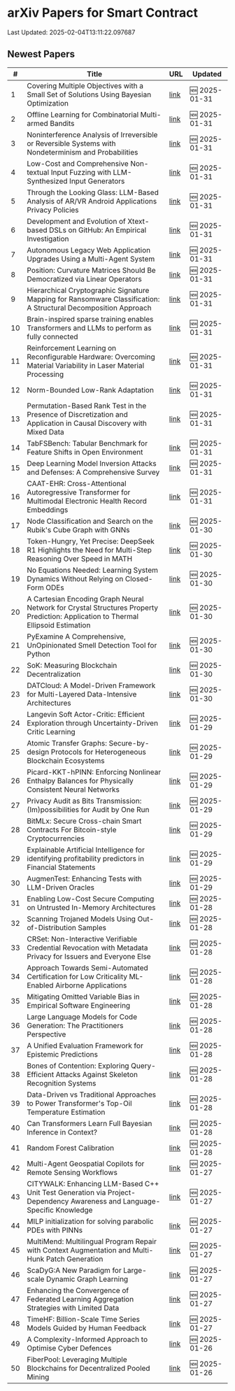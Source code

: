 # arXiv Papers for Smart Contract

Last Updated: 2025-02-04T13:11:22.097687

## Newest Papers

|\#|Title|URL|Updated|
|---|---|---|---|
|1|Covering Multiple Objectives with a Small Set of Solutions Using Bayesian Optimization|[link](http://arxiv.org/abs/2501.19342v1)|🆕 2025-01-31|
|2|Offline Learning for Combinatorial Multi-armed Bandits|[link](http://arxiv.org/abs/2501.19300v1)|🆕 2025-01-31|
|3|Noninterference Analysis of Irreversible or Reversible Systems with Nondeterminism and Probabilities|[link](http://arxiv.org/abs/2501.19290v1)|🆕 2025-01-31|
|4|Low-Cost and Comprehensive Non-textual Input Fuzzing with LLM-Synthesized Input Generators|[link](http://arxiv.org/abs/2501.19282v1)|🆕 2025-01-31|
|5|Through the Looking Glass: LLM-Based Analysis of AR/VR Android Applications Privacy Policies|[link](http://arxiv.org/abs/2501.19223v1)|🆕 2025-01-31|
|6|Development and Evolution of Xtext-based DSLs on GitHub: An Empirical Investigation|[link](http://arxiv.org/abs/2501.19222v1)|🆕 2025-01-31|
|7|Autonomous Legacy Web Application Upgrades Using a Multi-Agent System|[link](http://arxiv.org/abs/2501.19204v1)|🆕 2025-01-31|
|8|Position: Curvature Matrices Should Be Democratized via Linear Operators|[link](http://arxiv.org/abs/2501.19183v1)|🆕 2025-01-31|
|9|Hierarchical Cryptographic Signature Mapping for Ransomware Classification: A Structural Decomposition Approach|[link](http://arxiv.org/abs/2501.19120v1)|🆕 2025-01-31|
|10|Brain-inspired sparse training enables Transformers and LLMs to perform as fully connected|[link](http://arxiv.org/abs/2501.19107v1)|🆕 2025-01-31|
|11|Reinforcement Learning on Reconfigurable Hardware: Overcoming Material Variability in Laser Material Processing|[link](http://arxiv.org/abs/2501.19102v1)|🆕 2025-01-31|
|12|Norm-Bounded Low-Rank Adaptation|[link](http://arxiv.org/abs/2501.19050v1)|🆕 2025-01-31|
|13|Permutation-Based Rank Test in the Presence of Discretization and Application in Causal Discovery with Mixed Data|[link](http://arxiv.org/abs/2501.18990v1)|🆕 2025-01-31|
|14|TabFSBench: Tabular Benchmark for Feature Shifts in Open Environment|[link](http://arxiv.org/abs/2501.18935v1)|🆕 2025-01-31|
|15|Deep Learning Model Inversion Attacks and Defenses: A Comprehensive Survey|[link](http://arxiv.org/abs/2501.18934v1)|🆕 2025-01-31|
|16|CAAT-EHR: Cross-Attentional Autoregressive Transformer for Multimodal Electronic Health Record Embeddings|[link](http://arxiv.org/abs/2501.18891v1)|🆕 2025-01-31|
|17|Node Classification and Search on the Rubik's Cube Graph with GNNs|[link](http://arxiv.org/abs/2501.18580v1)|🆕 2025-01-30|
|18|Token-Hungry, Yet Precise: DeepSeek R1 Highlights the Need for Multi-Step Reasoning Over Speed in MATH|[link](http://arxiv.org/abs/2501.18576v1)|🆕 2025-01-30|
|19|No Equations Needed: Learning System Dynamics Without Relying on Closed-Form ODEs|[link](http://arxiv.org/abs/2501.18563v1)|🆕 2025-01-30|
|20|A Cartesian Encoding Graph Neural Network for Crystal Structures Property Prediction: Application to Thermal Ellipsoid Estimation|[link](http://arxiv.org/abs/2501.18369v1)|🆕 2025-01-30|
|21|PyExamine A Comprehensive, UnOpinionated Smell Detection Tool for Python|[link](http://arxiv.org/abs/2501.18327v1)|🆕 2025-01-30|
|22|SoK: Measuring Blockchain Decentralization|[link](http://arxiv.org/abs/2501.18279v1)|🆕 2025-01-30|
|23|DATCloud: A Model-Driven Framework for Multi-Layered Data-Intensive Architectures|[link](http://arxiv.org/abs/2501.18257v1)|🆕 2025-01-30|
|24|Langevin Soft Actor-Critic: Efficient Exploration through Uncertainty-Driven Critic Learning|[link](http://arxiv.org/abs/2501.17827v1)|🆕 2025-01-29|
|25|Atomic Transfer Graphs: Secure-by-design Protocols for Heterogeneous Blockchain Ecosystems|[link](http://arxiv.org/abs/2501.17786v1)|🆕 2025-01-29|
|26|Picard-KKT-hPINN: Enforcing Nonlinear Enthalpy Balances for Physically Consistent Neural Networks|[link](http://arxiv.org/abs/2501.17782v1)|🆕 2025-01-29|
|27|Privacy Audit as Bits Transmission: (Im)possibilities for Audit by One Run|[link](http://arxiv.org/abs/2501.17750v1)|🆕 2025-01-29|
|28|BitMLx: Secure Cross-chain Smart Contracts For Bitcoin-style Cryptocurrencies|[link](http://arxiv.org/abs/2501.17733v1)|🆕 2025-01-29|
|29|Explainable Artificial Intelligence for identifying profitability predictors in Financial Statements|[link](http://arxiv.org/abs/2501.17676v1)|🆕 2025-01-29|
|30|AugmenTest: Enhancing Tests with LLM-Driven Oracles|[link](http://arxiv.org/abs/2501.17461v1)|🆕 2025-01-29|
|31|Enabling Low-Cost Secure Computing on Untrusted In-Memory Architectures|[link](http://arxiv.org/abs/2501.17292v1)|🆕 2025-01-28|
|32|Scanning Trojaned Models Using Out-of-Distribution Samples|[link](http://arxiv.org/abs/2501.17151v1)|🆕 2025-01-28|
|33|CRSet: Non-Interactive Verifiable Credential Revocation with Metadata Privacy for Issuers and Everyone Else|[link](http://arxiv.org/abs/2501.17089v1)|🆕 2025-01-28|
|34|Approach Towards Semi-Automated Certification for Low Criticality ML-Enabled Airborne Applications|[link](http://arxiv.org/abs/2501.17028v1)|🆕 2025-01-28|
|35|Mitigating Omitted Variable Bias in Empirical Software Engineering|[link](http://arxiv.org/abs/2501.17026v1)|🆕 2025-01-28|
|36|Large Language Models for Code Generation: The Practitioners Perspective|[link](http://arxiv.org/abs/2501.16998v1)|🆕 2025-01-28|
|37|A Unified Evaluation Framework for Epistemic Predictions|[link](http://arxiv.org/abs/2501.16912v1)|🆕 2025-01-28|
|38|Bones of Contention: Exploring Query-Efficient Attacks Against Skeleton Recognition Systems|[link](http://arxiv.org/abs/2501.16843v1)|🆕 2025-01-28|
|39|Data-Driven vs Traditional Approaches to Power Transformer's Top-Oil Temperature Estimation|[link](http://arxiv.org/abs/2501.16831v1)|🆕 2025-01-28|
|40|Can Transformers Learn Full Bayesian Inference in Context?|[link](http://arxiv.org/abs/2501.16825v1)|🆕 2025-01-28|
|41|Random Forest Calibration|[link](http://arxiv.org/abs/2501.16756v1)|🆕 2025-01-28|
|42|Multi-Agent Geospatial Copilots for Remote Sensing Workflows|[link](http://arxiv.org/abs/2501.16254v1)|🆕 2025-01-27|
|43|CITYWALK: Enhancing LLM-Based C++ Unit Test Generation via Project-Dependency Awareness and Language-Specific Knowledge|[link](http://arxiv.org/abs/2501.16155v1)|🆕 2025-01-27|
|44|MILP initialization for solving parabolic PDEs with PINNs|[link](http://arxiv.org/abs/2501.16153v1)|🆕 2025-01-27|
|45|MultiMend: Multilingual Program Repair with Context Augmentation and Multi-Hunk Patch Generation|[link](http://arxiv.org/abs/2501.16044v1)|🆕 2025-01-27|
|46|ScaDyG:A New Paradigm for Large-scale Dynamic Graph Learning|[link](http://arxiv.org/abs/2501.16002v1)|🆕 2025-01-27|
|47|Enhancing the Convergence of Federated Learning Aggregation Strategies with Limited Data|[link](http://arxiv.org/abs/2501.15949v1)|🆕 2025-01-27|
|48|TimeHF: Billion-Scale Time Series Models Guided by Human Feedback|[link](http://arxiv.org/abs/2501.15942v1)|🆕 2025-01-27|
|49|A Complexity-Informed Approach to Optimise Cyber Defences|[link](http://arxiv.org/abs/2501.15578v1)|🆕 2025-01-26|
|50|FiberPool: Leveraging Multiple Blockchains for Decentralized Pooled Mining|[link](http://arxiv.org/abs/2501.15459v1)|🆕 2025-01-26|
